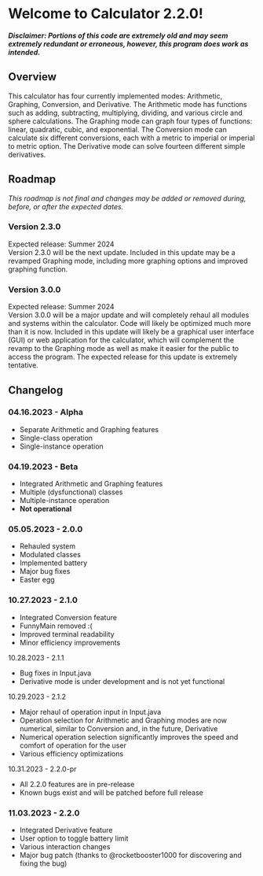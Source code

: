 # Welcome to Calculator 2.2.0!

***Disclaimer:
Portions of this code are extremely old and may seem extremely redundant or erroneous, however, this program does work as intended.***

## Overview
This calculator has four currently implemented modes: Arithmetic, Graphing, Conversion, and Derivative. The Arithmetic mode has functions such as adding, subtracting, multiplying, dividing, and various circle and sphere calculations. The Graphing mode can graph four types of functions: linear, quadratic, cubic, and exponential. The Conversion mode can calculate six different conversions, each with a metric to imperial or imperial to metric option. The Derivative mode can solve fourteen different simple derivatives.

## Roadmap
*This roadmap is not final and changes may be added or removed during, before, or after the expected dates.*

### Version 2.3.0
Expected release: Summer 2024<br>
Version 2.3.0 will be the next update. Included in this update may be a revamped Graphing mode, including more graphing options and improved graphing function.
### Version 3.0.0
Expected release: Summer 2024<br>
Version 3.0.0 will be a major update and will completely rehaul all modules and systems within the calculator. Code will likely be optimized much more than it is now. Included in this update will likely be a graphical user interface (GUI) or web application for the calculator, which will complement the revamp to the Graphing mode as well as make it easier for the public to access the program. The expected release for this update is extremely tentative.

## Changelog
### 04.16.2023 - Alpha
- Separate Arithmetic and Graphing features
- Single-class operation
- Single-instance operation
### 04.19.2023 - Beta
- Integrated Arithmetic and Graphing features
- Multiple (dysfunctional) classes
- Multiple-instance operation
- **Not operational**
### 05.05.2023 - 2.0.0
- Rehauled system
- Modulated classes
- Implemented battery
- Major bug fixes
- Easter egg
### 10.27.2023 - 2.1.0
- Integrated Conversion feature
- FunnyMain removed :(
- Improved terminal readability
- Minor efficiency improvements<br>

10.28.2023 - 2.1.1
- Bug fixes in Input.java
- Derivative mode is under development and is not yet functional<br>

10.29.2023 - 2.1.2
- Major rehaul of operation input in Input.java
- Operation selection for Arithmetic and Graphing modes are now numerical, similar to Conversion and, in the future, Derivative
- Numerical operation selection significantly improves the speed and comfort of operation for the user
- Various efficiency optimizations

10.31.2023 - 2.2.0-pr
- All 2.2.0 features are in pre-release
- Known bugs exist and will be patched before full release

### 11.03.2023 - 2.2.0
- Integrated Derivative feature
- User option to toggle battery limit
- Various interaction changes
- Major bug patch (thanks to @rocketbooster1000 for discovering and fixing the bug)
